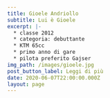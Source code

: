```yaml
---
title: Gioele Andriollo
subtitle: Lui è Gioele
excerpt: |-
  * classe 2012
  * categoria: debuttante
  * KTM 65cc
  * primo anno di gare
  * pilota preferito Gajser
img_path: /images/gioele.jpg
post_button_label: Leggi di più
date: 2020-06-07T22:00:00.000Z
layout: page
---
```


